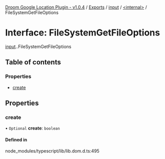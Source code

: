 [Droom Google Location Plugin - v1.0.4](../README.md) / [Exports](../modules.md) / [input](../modules/input.md) / [<internal\>](../modules/input._internal_.md) / FileSystemGetFileOptions

# Interface: FileSystemGetFileOptions

[input](../modules/input.md).[<internal>](../modules/input._internal_.md).FileSystemGetFileOptions

## Table of contents

### Properties

- [create](input._internal_.FileSystemGetFileOptions.md#create)

## Properties

### create

• `Optional` **create**: `boolean`

#### Defined in

node_modules/typescript/lib/lib.dom.d.ts:495
